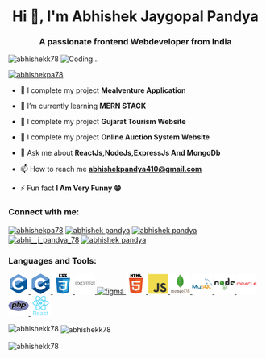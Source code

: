 <h1 align="center">Hi 👋, I'm Abhishek Jaygopal Pandya</h1>
<h3 align="center">A passionate frontend Webdeveloper from India</h3>
<img align="right" alt="Coding..." width="400" src="https://cdn.dribbble.com/users/2069402/screenshots/5574718/media/8c5a6ae295d7b6e73adaa9ae68b3b8fd.gif"
/></img>
<p align="left"> <img src="https://komarev.com/ghpvc/?username=abhishekk78&label=Profile%20views&color=0e75b6&style=flat" alt="abhishekk78" /> </p>

<p align="left"> <a href="https://twitter.com/abhishekpa78" target="blank"><img src="https://img.shields.io/twitter/follow/abhishekpa78?logo=twitter&style=for-the-badge" alt="abhishekpa78" /></a> </p>

- 🔭 I complete my project **Mealventure Application**

- 🌱 I’m currently learning **MERN STACK**

- 👯 I complete my project **Gujarat Tourism Website**

- 🤝 I complete my project **Online Auction System Website**

- 💬 Ask me about **ReactJs,NodeJs,ExpressJs And MongoDb**

- 📫 How to reach me **abhishekpandya410@gmail.com**

- ⚡ Fun fact **I Am Very Funny 😁**

<h3 align="left">Connect with me:</h3>
<p align="left">
<a href="https://twitter.com/abhishekpa78" target="blank"><img align="center" src="https://raw.githubusercontent.com/rahuldkjain/github-profile-readme-generator/master/src/images/icons/Social/twitter.svg" alt="abhishekpa78" height="30" width="40" /></a>
<a href="https://linkedin.com/in/abhishek pandya" target="blank"><img align="center" src="https://raw.githubusercontent.com/rahuldkjain/github-profile-readme-generator/master/src/images/icons/Social/linked-in-alt.svg" alt="abhishek pandya" height="30" width="40" /></a>
<a href="https://fb.com/abhishek pandya" target="blank"><img align="center" src="https://raw.githubusercontent.com/rahuldkjain/github-profile-readme-generator/master/src/images/icons/Social/facebook.svg" alt="abhishek pandya" height="30" width="40" /></a>
<a href="https://instagram.com/abhi__j_pandya_78" target="blank"><img align="center" src="https://raw.githubusercontent.com/rahuldkjain/github-profile-readme-generator/master/src/images/icons/Social/instagram.svg" alt="abhi__j_pandya_78" height="30" width="40" /></a>
<a href="https://www.youtube.com/c/abhishek pandya" target="blank"><img align="center" src="https://raw.githubusercontent.com/rahuldkjain/github-profile-readme-generator/master/src/images/icons/Social/youtube.svg" alt="abhishek pandya" height="30" width="40" /></a>
</p>

<h3 align="left">Languages and Tools:</h3>
<p align="left"> <a href="https://www.cprogramming.com/" target="_blank" rel="noreferrer"> <img src="https://raw.githubusercontent.com/devicons/devicon/master/icons/c/c-original.svg" alt="c" width="40" height="40"/> </a> <a href="https://www.w3schools.com/cpp/" target="_blank" rel="noreferrer"> <img src="https://raw.githubusercontent.com/devicons/devicon/master/icons/cplusplus/cplusplus-original.svg" alt="cplusplus" width="40" height="40"/> </a> <a href="https://www.w3schools.com/css/" target="_blank" rel="noreferrer"> <img src="https://raw.githubusercontent.com/devicons/devicon/master/icons/css3/css3-original-wordmark.svg" alt="css3" width="40" height="40"/> </a> <a href="https://expressjs.com" target="_blank" rel="noreferrer"> <img src="https://raw.githubusercontent.com/devicons/devicon/master/icons/express/express-original-wordmark.svg" alt="express" width="40" height="40"/> </a> <a href="https://www.figma.com/" target="_blank" rel="noreferrer"> <img src="https://www.vectorlogo.zone/logos/figma/figma-icon.svg" alt="figma" width="40" height="40"/> </a> <a href="https://www.w3.org/html/" target="_blank" rel="noreferrer"> <img src="https://raw.githubusercontent.com/devicons/devicon/master/icons/html5/html5-original-wordmark.svg" alt="html5" width="40" height="40"/> </a> <a href="https://developer.mozilla.org/en-US/docs/Web/JavaScript" target="_blank" rel="noreferrer"> <img src="https://raw.githubusercontent.com/devicons/devicon/master/icons/javascript/javascript-original.svg" alt="javascript" width="40" height="40"/> </a> <a href="https://www.mongodb.com/" target="_blank" rel="noreferrer"> <img src="https://raw.githubusercontent.com/devicons/devicon/master/icons/mongodb/mongodb-original-wordmark.svg" alt="mongodb" width="40" height="40"/> </a> <a href="https://www.mysql.com/" target="_blank" rel="noreferrer"> <img src="https://raw.githubusercontent.com/devicons/devicon/master/icons/mysql/mysql-original-wordmark.svg" alt="mysql" width="40" height="40"/> </a> <a href="https://nodejs.org" target="_blank" rel="noreferrer"> <img src="https://raw.githubusercontent.com/devicons/devicon/master/icons/nodejs/nodejs-original-wordmark.svg" alt="nodejs" width="40" height="40"/> </a> <a href="https://www.oracle.com/" target="_blank" rel="noreferrer"> <img src="https://raw.githubusercontent.com/devicons/devicon/master/icons/oracle/oracle-original.svg" alt="oracle" width="40" height="40"/> </a> <a href="https://www.php.net" target="_blank" rel="noreferrer"> <img src="https://raw.githubusercontent.com/devicons/devicon/master/icons/php/php-original.svg" alt="php" width="40" height="40"/> </a> <a href="https://reactjs.org/" target="_blank" rel="noreferrer"> <img src="https://raw.githubusercontent.com/devicons/devicon/master/icons/react/react-original-wordmark.svg" alt="react" width="40" height="40"/> </a> </p>

<p><img align="left" src="https://github-readme-stats.vercel.app/api/top-langs?username=abhishekk78&show_icons=true&locale=en&layout=compact" alt="abhishekk78" /></p>

<p>&nbsp;<img align="center" src="https://github-readme-stats.vercel.app/api?username=abhishekk78&show_icons=true&locale=en" alt="abhishekk78" /></p>

<p><img align="center" src="https://github-readme-streak-stats.herokuapp.com/?user=abhishekk78&" alt="abhishekk78" /></p>
